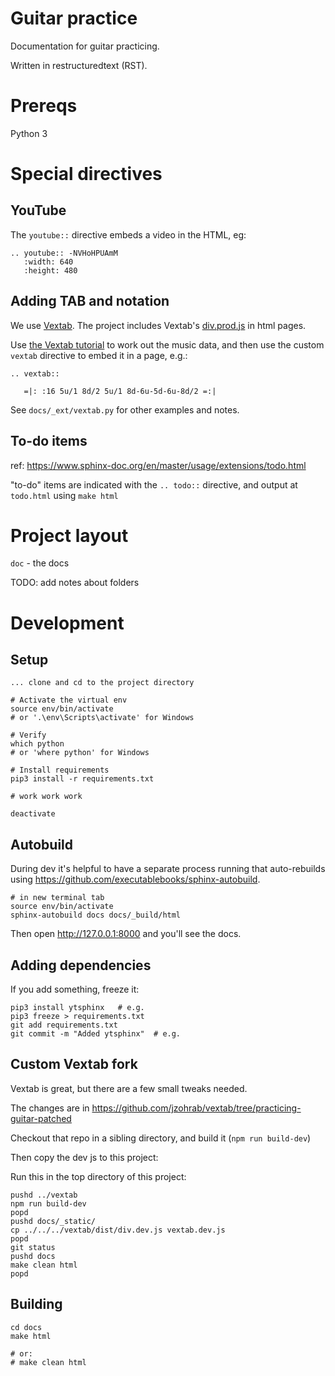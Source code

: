 # Guitar practice

Documentation for guitar practicing.

Written in restructuredtext (RST).

# Prereqs

Python 3


# Special directives

## YouTube

The `youtube::` directive embeds a video in the HTML, eg:

```
.. youtube:: -NVHoHPUAmM
   :width: 640
   :height: 480
```

## Adding TAB and notation

We use [Vextab](https://vexflow.com/vextab/).  The project includes Vextab's [div.prod.js](https://github.com/0xfe/vextab/blob/master/releases/div.prod.js) in html pages.

Use [the Vextab tutorial](https://vexflow.com/vextab/tutorial.html) to work out the music data, and then use the custom `vextab` directive to embed it in a page, e.g.:

```
.. vextab::

   =|: :16 5u/1 8d/2 5u/1 8d-6u-5d-6u-8d/2 =:|
```

See `docs/_ext/vextab.py` for other examples and notes.

## To-do items

ref: https://www.sphinx-doc.org/en/master/usage/extensions/todo.html

"to-do" items are indicated with the `.. todo::` directive, and output at `todo.html` using `make html`

# Project layout

`doc` - the docs

TODO: add notes about folders


# Development

## Setup

```
... clone and cd to the project directory

# Activate the virtual env
source env/bin/activate
# or '.\env\Scripts\activate' for Windows

# Verify
which python
# or 'where python' for Windows

# Install requirements
pip3 install -r requirements.txt

# work work work

deactivate
```

## Autobuild

During dev it's helpful to have a separate process running that auto-rebuilds using https://github.com/executablebooks/sphinx-autobuild.

```
# in new terminal tab
source env/bin/activate
sphinx-autobuild docs docs/_build/html
```

Then open http://127.0.0.1:8000 and you'll see the docs.

## Adding dependencies

If you add something, freeze it:

```
pip3 install ytsphinx   # e.g.
pip3 freeze > requirements.txt
git add requirements.txt
git commit -m "Added ytsphinx"  # e.g.
```

## Custom Vextab fork

Vextab is great, but there are a few small tweaks needed.

The changes are in https://github.com/jzohrab/vextab/tree/practicing-guitar-patched

Checkout that repo in a sibling directory, and build it (`npm run build-dev`)

Then copy the dev js to this project:

Run this in the top directory of this project:

```
pushd ../vextab
npm run build-dev
popd
pushd docs/_static/
cp ../../../vextab/dist/div.dev.js vextab.dev.js
popd
git status
pushd docs
make clean html
popd
```


## Building

```
cd docs
make html

# or:
# make clean html
```
